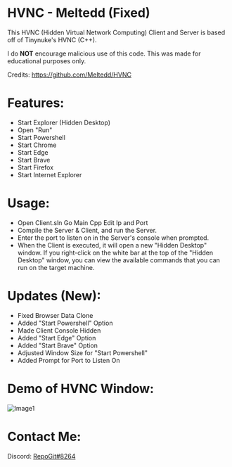 # HVNC - Meltedd (Fixed)
This HVNC (Hidden Virtual Network Computing) Client and Server is based off of Tinynuke's HVNC (C++).

I do **NOT** encourage malicious use of this code. This was made for educational purposes only.

Credits: https://github.com/Meltedd/HVNC

# Features:
- Start Explorer (Hidden Desktop)
- Open "Run"
- Start Powershell
- Start Chrome
- Start Edge
- Start Brave
- Start Firefox
- Start Internet Explorer

# Usage:
- Open Client.sln Go Main Cpp Edit Ip and Port
- Compile the Server & Client, and run the Server. 
- Enter the port to listen on in the Server's console when prompted.
- When the Client is executed, it will open a new "Hidden Desktop" window. If you right-click on the white bar at the top of the "Hidden Desktop" window, you can view the available commands that you can run on the target machine.

# Updates (New):

- Fixed Browser Data Clone
- Added "Start Powershell" Option
- Made Client Console Hidden
- Added "Start Edge" Option
- Added "Start Brave" Option
- Adjusted Window Size for "Start Powershell"
- Added Prompt for Port to Listen On

# Demo of HVNC Window:

![Image1](https://i.ibb.co/JxMn3j4/image.png)

# Contact Me:
Discord: [RepoGit#8264](https://discord.com/users/820078435165798431)
